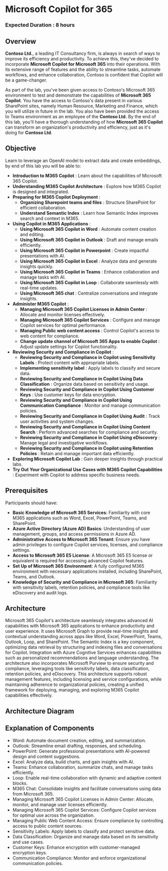 # Microsoft Copilot for 365

### Expected Duration : 8 hours

## Overview

**Contoso Ltd.**, a leading IT Consultancy firm, is always in search of ways to improve its efficiency and productivity. To achieve this, they've decided to incorporate **Microsoft Copilot for Microsoft 365** into their operations. With its extensive range of features and the ability to streamline tasks, automate workflows, and enhance collaboration, Contoso is confident that Copilot will be a game-changer.

As part of the lab, you've been given access to Contoso's Microsoft 365 environment to test and demonstrate the capabilities of **Microsoft 365 Copilot**. You have the access to Contoso's data present in various SharePoint sites, namely Human Resource, Marketing and Finance, which you will utilize in future in the lab. You also have been provided the access to Teams environment as an employee of the **Contoso Ltd.** By the end of this lab, you'll have a thorough understanding of how **Microsoft 365 Copilot** can transform an organization's productivity and efficiency, just as it's doing for **Contoso Ltd**.

## Objective

Learn to leverage an OpenAI model to extract data and create embeddings, by end of this lab you will be able to:

- **Introduction to M365 Copilot** : Learn about the capabilities of Microsoft 365 Copilot.
- **Understanding M365 Copilot Architecture** : Explore how M365 Copilot is designed and integrated.
- **Preparing for M365 Copilot Deployment** : 
   - **Organizing Sharepoint teams and files** : Structure SharePoint for efficient collaboration.
   - **Understand Semantic Index** : Learn how Semantic Index improves search and context in M365.
- **Using Copilot in M365 Applications** :
   - **Using Microsoft 365 Copilot in Word** : Automate content creation and editing.
   - **Using Microsoft 365 Copilot in Outlook** : Draft and manage emails efficiently.
   - **Using Microsoft 365 Copilot in Powerpoint** : Create impactful presentations with AI.
   - **Using Microsoft 365 Copilot in Excel** : Analyze data and generate insights quickly.
   - **Using Microsoft 365 Copilot in Teams** : Enhance collaboration and manage tasks with AI.
   - **Using Microsoft 365 Copilot in Loop** : Collaborate seamlessly with real-time updates.
   - **Using Microsoft 365 chat** : Centralize conversations and integrate insights.
- **Administer M365 Copilot** :
   - **Managing Microsoft 365 Copilot Licenses in Admin Center** : Allocate and monitor licenses effectively.
   - **Managing Microsoft 365 Copilot Services** : Configure and manage Copilot services for optimal performance.
   - **Managing Public web content access** : Control Copilot's access to web content for compliance.
   - **Change update channel of Microsoft 365 Apps to enable Copilot** : Adjust update settings for Copilot functionality.
- **Reviewing Security and Compliance in Copilot** : 
   - **Reviewing Security and Compliance in Copilot using Sensitivity Labels** : Protect content with appropriate labels.
   - **Implementing sensitivity label** : Apply labels to classify and secure data.
   - **Reviewing Security and Compliance in Copilot Using Data Classification** : Organize data based on sensitivity and usage.
   - **Reviewing Security and Compliance in Copilot Using Customer Keys** : Use customer keys for data encryption.
   - **Reviewing Security and Compliance in Copilot Using Communication Compliance** : Monitor and manage communication policies.
   - **Reviewing Security and Compliance in Copilot Using Audit** : Track user activities and system changes.
   - **Reviewing Security and Compliance in Copilot Using Content Search** : Perform advanced searches for compliance and security.
   - **Reviewing Security and Compliance in Copilot Using eDiscovery** : Manage legal and investigative workflows.
   - **Reviewing Security and Compliance in Copilot using Retention Policies** : Retain and manage important data efficiently.
- **Exploring Microsoft Copilot Lab** : Gain deeper insights through practical labs.
- **Try Out Your Organizational Use Cases with M365 Copilot Capabilities** : Experiment with Copilot to address specific business needs.

## Prerequisites

Participants should have:

- **Basic Knowledge of Microsoft 365 Services**: Familiarity with core M365 applications such as Word, Excel, PowerPoint, Teams, and SharePoint.
- **Azure Active Directory (Azure AD) Basics**: Understanding of user management, groups, and access permissions in Azure AD.
- **Administrative Access to Microsoft 365 Tenant**: Ensure you have admin privileges to configure Copilot services, licenses, and compliance settings.
- **Access to Microsoft 365 E5 License**: A Microsoft 365 E5 license or equivalent is required for accessing advanced Copilot features.
- **Set Up of Microsoft 365 Environment**: A fully configured M365 environment with necessary applications installed, including SharePoint, Teams, and Outlook.
- **Knowledge of Security and Compliance in Microsoft 365**: Familiarity with sensitivity labels, retention policies, and compliance tools like eDiscovery and audit logs.

## Architecture

Microsoft 365 Copilot's architecture seamlessly integrates advanced AI capabilities with Microsoft 365 applications to enhance productivity and user experience. It uses Microsoft Graph to provide real-time insights and contextual understanding across apps like Word, Excel, PowerPoint, Teams, Outlook, Loop, and SharePoint. The Semantic Index is a key component, optimizing data retrieval by structuring and indexing files and conversations for Copilot. Integration with Azure Cognitive Services enhances capabilities such as personalized recommendations and language understanding. The architecture also incorporates Microsoft Purview to ensure security and compliance, leveraging tools like sensitivity labels, data classification, retention policies, and eDiscovery. This architecture supports robust management features, including licensing and service configurations, while maintaining adherence to organizational policies, creating a unified framework for deploying, managing, and exploring M365 Copilot capabilities effectively.

## Architecture Diagram




## Explanation of Components

- Word: Automate document creation, editing, and summarization.
- Outlook: Streamline email drafting, responses, and scheduling.
- PowerPoint: Generate professional presentations with AI-powered design and content suggestions.
- Excel: Analyze data, build charts, and gain insights with AI.
- Teams: Enhance collaboration, summarize chats, and manage tasks efficiently.
- Loop: Enable real-time collaboration with dynamic and adaptive content blocks.
- M365 Chat: Consolidate insights and facilitate conversations using data from Microsoft 365.
- Managing Microsoft 365 Copilot Licenses in Admin Center: Allocate, monitor, and manage user licenses efficiently.
- Managing Microsoft 365 Copilot Services: Configure Copilot services for optimal use across the organization.
- Managing Public Web Content Access: Ensure compliance by controlling access to public content sources.
- Sensitivity Labels: Apply labels to classify and protect sensitive data.
- Data Classification: Organize and manage data based on its sensitivity and use cases.
- Customer Keys: Enhance encryption with customer-managed encryption keys.
- Communication Compliance: Monitor and enforce organizational communication policies.
